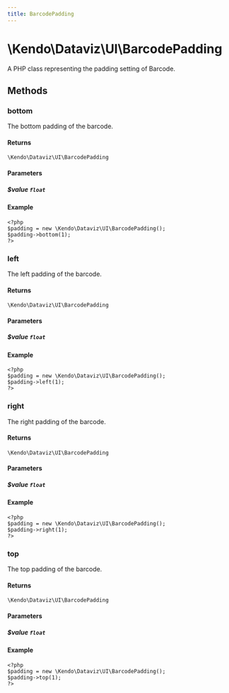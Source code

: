 ```yaml
---
title: BarcodePadding
---
```


# \Kendo\Dataviz\UI\BarcodePadding

A PHP class representing the padding setting of Barcode.


## Methods

### bottom
The bottom padding of the barcode.

#### Returns
`\Kendo\Dataviz\UI\BarcodePadding`

#### Parameters

##### $value `float`



#### Example 
    <?php
    $padding = new \Kendo\Dataviz\UI\BarcodePadding();
    $padding->bottom(1);
    ?>

### left
The left padding of the barcode.

#### Returns
`\Kendo\Dataviz\UI\BarcodePadding`

#### Parameters

##### $value `float`



#### Example 
    <?php
    $padding = new \Kendo\Dataviz\UI\BarcodePadding();
    $padding->left(1);
    ?>

### right
The right padding of the barcode.

#### Returns
`\Kendo\Dataviz\UI\BarcodePadding`

#### Parameters

##### $value `float`



#### Example 
    <?php
    $padding = new \Kendo\Dataviz\UI\BarcodePadding();
    $padding->right(1);
    ?>

### top
The top padding of the barcode.

#### Returns
`\Kendo\Dataviz\UI\BarcodePadding`

#### Parameters

##### $value `float`



#### Example 
    <?php
    $padding = new \Kendo\Dataviz\UI\BarcodePadding();
    $padding->top(1);
    ?>

